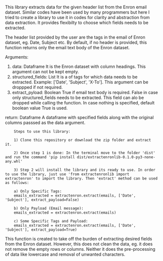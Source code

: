 This library extracts data for the given header list from the Enron email dataset. Similar codes have been used by many programmers but here I tried to create a library to use it in codes for clarity and abstraction from data extraction. It provides flexibilty to choose which fields needs to be extracted.
        
The header list provided by the user are the tags in the email of Enron dataset, eg. Date, Subject etc. 
By default, if no header is provided, this function returns only the email text body of the Enron dataset.
        
Arguments:
1) data: Dataframe It is the Enron dataset with column headings. This argument can not be kept empty.
2) structured_fields: List It is a of tags for which data needs to be extracted. Example: ['Date', 'Subject', 'X-To']. This argument can be droppped if not required.
3) extract_pyload: Boolean True if email text body is required. False in case only structured_fields needs to be extracted. This field can alo be dropped while calling the function. In case nothing is specified, default boolean value True is used.

return: Dataframe A dataframe with specified fields along with the original columns passsed as the data argument.
        

		Steps to use this library:

		1) Clone this repository or download the zip folder and extract it.

		2) Once step 1 is done: In the terminal move to the folder 'dist' and run the command 'pip install dist/extractenronlib-0.1.0-py3-none-any.whl' 

		3) Step 2 will install the library and its ready to use. In order to use the library, just use 'from extractenronlib import extractenron' to import the library. Then 'extract' method can be used as follows:
		
		a) Only Specific Tags:
		emails_extracted = extractenron.extract(emails, ['Date', 'Subject'], extract_payload=False) 

		b) Only Payload (Email message):
		emails_extracted = extractenron.extract(emails)

		c) Some Specific Tags and Payload:
		emails_extracted = extractenron.extract(emails, ['Date', 'Subject'], extract_payload=True)


This function is created to take off the burden of extracting desired fields from the Enron dataset. However, this does not clean the data, eg. it does not remove the empty rows or columns. Neither it does the pre-processing of data like lowercase and removal of unwanted characters.

